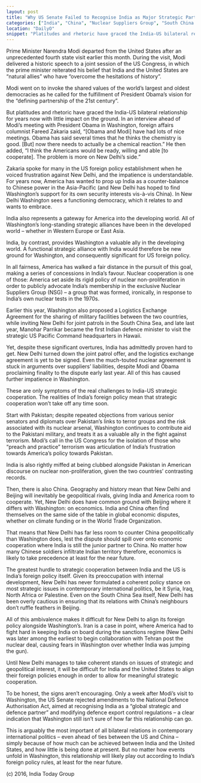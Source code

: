 ```yaml
---
layout: post
title: "Why US Senate Failed to Recognise India as Major Strategic Partner"
categories: ["India", "China", "Nuclear Suppliers Group", "South China Sea"]
location: "DailyO"
snippet: "Platitudes and rhetoric have graced the India-US bilateral relationship for years now with little impact on the ground. The realities of India’s foreign policy mean that strategic cooperation still won’t take off any time soon. Until New Delhi manages to take coherent stands on issues of strategic and geopolitical interest, it will be difficult for India and the United States to align their foreign policies enough in order to allow for meaningful strategic cooperation. (Published in DailyO)"
---
```


Prime Minister Narendra Modi departed from the United States after an unprecedented fourth state visit earlier this month. During the visit, Modi delivered a historic speech to a joint session of the US Congress, in which the prime minister reiterated his belief that India and the United States are “natural allies” who have “overcome the hesitations of history”.

Modi went on to invoke the shared values of the world’s largest and oldest democracies as he called for the fulfillment of President Obama’s vision for the “defining partnership of the 21st century”.

But platitudes and rhetoric have graced the India-US bilateral relationship for years now with little impact on the ground. In an interview ahead of Modi’s meeting with President Obama in Washington, foreign affairs columnist Fareed Zakaria said, “[Obama and Modi] have had lots of nice meetings. Obama has said several times that he thinks the chemistry is good. [But] now there needs to actually be a chemical reaction.” He then added, “I think the Americans would be ready, willing and able [to cooperate]. The problem is more on New Delhi’s side.”

Zakaria spoke for many in the US foreign policy establishment when he voiced frustration against New Delhi, and the impatience is understandable. For years now, America has wanted to prop up India as a counter-balance to Chinese power in the Asia-Pacific (and New Delhi has hoped to find Washington’s support for its own security interests vis-à-vis China). In New Delhi Washington sees a functioning democracy, which it relates to and wants to embrace.

India also represents a gateway for America into the developing world. All of Washington’s long-standing strategic alliances have been in the developed world – whether in Western Europe or East Asia.

India, by contrast, provides Washington a valuable ally in the developing world. A functional strategic alliance with India would therefore be new ground for Washington, and consequently significant for US foreign policy.

In all fairness, America has walked a fair distance in the pursuit of this goal, making a series of concessions in India’s favour. Nuclear cooperation is one of those: America set aside its rigid policy of nuclear non-proliferation in order to publicly advocate India’s membership in the exclusive Nuclear Suppliers Group (NSG) – a group that was formed, ironically, in response to India’s own nuclear tests in the 1970s.

Earlier this year, Washington also proposed a Logistics Exchange Agreement for the sharing of military facilities between the two countries, while inviting New Delhi for joint patrols in the South China Sea, and late last year, Manohar Parrikar became the first Indian defence minister to visit the strategic US Pacific Command headquarters in Hawaii.

Yet, despite these significant overtures, India has admittedly proven hard to get. New Delhi turned down the joint patrol offer, and the logistics exchange agreement is yet to be signed. Even the much-touted nuclear agreement is stuck in arguments over suppliers’ liabilities, despite Modi and Obama proclaiming finality to the dispute early last year. All of this has caused further impatience in Washington.

These are only symptoms of the real challenges to India-US strategic cooperation. The realities of India’s foreign policy mean that strategic cooperation won’t take off any time soon.

Start with Pakistan; despite repeated objections from various senior senators and diplomats over Pakistan’s links to terror groups and the risk associated with its nuclear arsenal, Washington continues to contribute aid to the Pakistani military, and treats it as a valuable ally in the fight against terrorism. Modi’s call in the US Congress for the isolation of those who “preach and practice” terrorism was articulation of India’s frustration towards America’s policy towards Pakistan.

India is also rightly miffed at being clubbed alongside Pakistan in American discourse on nuclear non-proliferation, given the two countries’ contrasting records.

Then, there is also China. Geography and history mean that New Delhi and Beijing will inevitably be geopolitical rivals, giving India and America room to cooperate. Yet, New Delhi does have common ground with Beijing where it differs with Washington: on economics. India and China often find themselves on the same side of the table in global economic disputes, whether on climate funding or in the World Trade Organization.

That means that New Delhi has far less room to counter China geopolitically than Washington does, lest the dispute should spill over onto economic cooperation where India is still the junior partner to China. No matter how many Chinese soldiers infiltrate Indian territory therefore, economics is likely to take precedence at least for the near future.

The greatest hurdle to strategic cooperation between India and the US is India’s foreign policy itself. Given its preoccupation with internal development, New Delhi has never formulated a coherent policy stance on most strategic issues in contemporary international politics, be it Syria, Iraq, North Africa or Palestine. Even on the South China Sea itself, New Delhi has been overly cautious in ensuring that its relations with China’s neighbours don’t ruffle feathers in Beijing.

All of this ambivalence makes it difficult for New Delhi to align its foreign policy alongside Washington’s. Iran is a case in point, where America had to fight hard in keeping India on board during the sanctions regime (New Delhi was later among the earliest to begin collaboration with Tehran post the nuclear deal, causing fears in Washington over whether India was jumping the gun).

Until New Delhi manages to take coherent stands on issues of strategic and geopolitical interest, it will be difficult for India and the United States to align their foreign policies enough in order to allow for meaningful strategic cooperation.

To be honest, the signs aren’t encouraging. Only a week after Modi’s visit to Washington, the US Senate rejected amendments to the National Defence Authorisation Act, aimed at recognising India as a “global strategic and defence partner” and modifying defence export control regulations – a clear indication that Washington still isn’t sure of how far this relationship can go.

This is arguably the most important of all bilateral relations in contemporary international politics – even ahead of ties between the US and China – simply because of how much can be achieved between India and the United States, and how little is being done at present. But no matter how events unfold in Washington, this relationship will likely play out according to India’s foreign policy rules, at least for the near future.

(c) 2016, India Today Group
